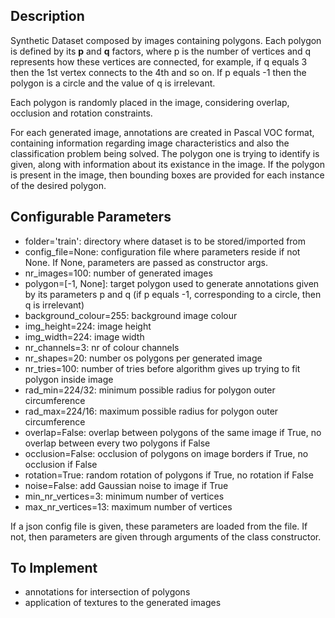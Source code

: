 ## Description
Synthetic Dataset composed by images containing polygons. Each polygon is defined by its **p** and **q** factors, where p is the number of vertices and q represents how these vertices are connected, for example, if q equals 3 then the 1st vertex connects to the 4th and so on. If p equals -1 then the polygon is a circle and the value of q is irrelevant.

Each polygon is randomly placed in the image, considering overlap, occlusion and rotation constraints.

For each generated image, annotations are created in Pascal VOC format, containing information regarding image characteristics and also the classification problem being solved. The polygon one is trying to identify is given, along with information about its existance in the image. If the polygon is present in the image, then bounding boxes are provided for each instance of the desired polygon.

## Configurable Parameters
  * folder='train': directory where dataset is to be stored/imported from
  * config_file=None: configuration file where parameters reside if not None. If None, parameters are passed as constructor args.
  * nr_images=100: number of generated images
  * polygon=[-1, None]: target polygon used to generate annotations given by its parameters p and q (if p equals -1, 
            corresponding to a circle, then q is irrelevant)
  * background_colour=255: background image colour
  * img_height=224: image height
  * img_width=224: image width
  * nr_channels=3: nr of colour channels
  * nr_shapes=20: number os polygons per generated image
  * nr_tries=100: number of tries before algorithm gives up trying to fit polygon inside image
  * rad_min=224/32: minimum possible radius for polygon outer circumference 
  * rad_max=224/16: maximum possible radius for polygon outer circumference 
  * overlap=False: overlap between polygons of the same image if True, no overlap between every two polygons if False
  * occlusion=False: occlusion of polygons on image borders if True, no occlusion if False
  * rotation=True: random rotation of polygons if True, no rotation if False
  * noise=False: add Gaussian noise to image if True
  * min_nr_vertices=3: minimum number of vertices
  * max_nr_vertices=13: maximum number of vertices
  
  If a json config file is given, these parameters are loaded from the file. If not, then parameters are given through arguments of the class constructor.
  
## To Implement
  * annotations for intersection of polygons
  * application of textures to the generated images
    
